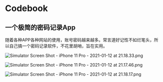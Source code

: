 # Codebook
一个极简的密码记录App
---
随着各种APP各种网站的使用，账号密码越来越多。常言道好记性不如烂笔头，所以自己搞一个密码记录软件，不花里胡哨，旨在实用。  

![Simulator Screen Shot - iPhone 11 Pro - 2021-01-12 at 21.18.33.png](https://i.loli.net/2021/01/12/3jrDtEQAVY52cbZ.png)  

![Simulator Screen Shot - iPhone 11 Pro - 2021-01-12 at 21.17.46.png](https://i.loli.net/2021/01/12/vAsLxnzoRfCXOEJ.png)  

![Simulator Screen Shot - iPhone 11 Pro - 2021-01-12 at 21.18.17.png](https://i.loli.net/2021/01/12/eZKCdW8ymVcYRN3.png)
